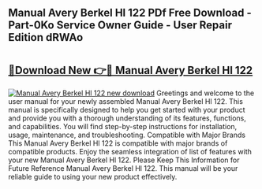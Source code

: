 ## Manual Avery Berkel Hl 122 PDf Free Download - Part-0Ko Service Owner Guide - User Repair Edition dRWAo

# <h2><a href="http://bc58830.oget.top/?id=Manual+Avery+Berkel+Hl+122">🔗Download New 👉🔴 Manual Avery Berkel Hl 122</a></h2>

[![Manual Avery Berkel Hl 122 new download](https://i.imgur.com/5g1atiW.png)](http://bc58830.oget.top/?id=Manual+Avery+Berkel+Hl+122)
Greetings and welcome to the user manual for your newly assembled Manual Avery Berkel Hl 122. This manual is specifically designed to help you get started with your product and provide you with a thorough understanding of its features, functions, and capabilities. You will find step-by-step instructions for installation, usage, maintenance, and troubleshooting. Compatible with Major Brands This Manual Avery Berkel Hl 122 is compatible with major brands of compatible products. Enjoy the seamless integration of list of features with your new Manual Avery Berkel Hl 122. Please Keep This Information for Future Reference Manual Avery Berkel Hl 122. This manual will be your reliable guide to using your new product effectively.
